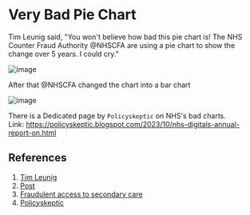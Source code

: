 # Very Bad Pie Chart

Tim Leunig said, "You won't believe how bad this pie chart is! The NHS Counter Fraud Authority 
@NHSCFA are using a pie chart to show the change over 5 years. I could cry."

![image](https://github.com/avivnur/reflections/assets/47585222/dc59c158-ad37-425f-ba0b-c507367c7125)

After that @NHSCFA changed the chart into a bar chart

![image](https://github.com/avivnur/reflections/assets/47585222/7a7f1706-7254-4538-9b6a-956d0cc70944)

There is a Dedicated page by `Policyskeptic` on NHS's bad charts.  
Link: https://policyskeptic.blogspot.com/2023/10/nhs-digitals-annual-report-on.html


## References
1. [Tim Leunig](https://x.com/timleunig?s=20)
2. [Post](https://x.com/timleunig/status/1757779411594559541?s=20)
3. [Fraudulent access to secondary care](https://cfa.nhs.uk/about-nhscfa/corporate-publications/SIA-23/SIA-2023-fraudulent-access#:~:text=The%20term%20'fraudulent%20access%20to,to%20facilitate%20the%20fraudulent%20access)
4. [Policyskeptic](https://policyskeptic.blogspot.com/2023/10/nhs-digitals-annual-report-on.html)
